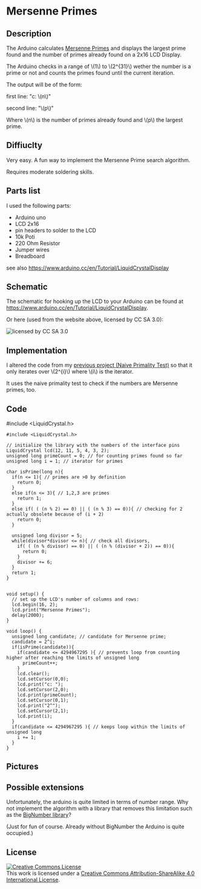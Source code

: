 # Mersenne Primes


## Description 

The Arduino calculates [Mersenne Primes](https://en.wikipedia.org/wiki/Mersenne_prime) and displays the largest prime found and the number of primes already found on a 2x16 LCD Display.

The Arduino checks in a range of \\(1\\) to \\(2^{31}\\) wether the number is a prime or not and counts the primes found until the current iteration.

The output will be of the form:

first line: "c: \\(n\\)"  

second line: "\\(p\\)"

Where \\(n\\) is the number of primes already found and \\(p\\) the largest prime.


## Diffiuclty

Very easy. A fun way to implement the Mersenne Prime search algorithm.

Requires moderate soldering skills.

## Parts list

I used the following parts:

* Arduino uno
* LCD 2x16
* pin headers to solder to the LCD
* 10k Poti
* 220 Ohm Resistor
* Jumper wires
* Breadboard

see also <https://www.arduino.cc/en/Tutorial/LiquidCrystalDisplay>

## Schematic

The schematic for hooking up the LCD to your Arduino can be found at <https://www.arduino.cc/en/Tutorial/LiquidCrystalDisplay>.

Or here (used from the website above, licensed by CC SA 3.0):  

![licensed by CC SA 3.0](/Users/adrian/Documents/Arduino/naivePrimalityTest/LCD_Base_bb_Fritz.png "Circuit")

## Implementation

I altered the code from my [previous project (Naive Primality Test)](https://github.com/adriankae/NaivePrimalityTest) so that it only iterates over \\(2^{i}\\) where \\(i\\) is the iterator.

It uses the naive primality test to check if the numbers are Mersenne primes, too.

## Code

#include <LiquidCrystal.h>

	#include <LiquidCrystal.h>
	
	// initialize the library with the numbers of the interface pins
	LiquidCrystal lcd(12, 11, 5, 4, 3, 2);
	unsigned long primeCount = 0; // for counting primes found so far
	unsigned long i = 1; // iterator for primes
	
	char isPrime(long n){
	  if(n <= 1){ // primes are >0 by definition
	    return 0;
	  }
	  else if(n <= 3){ // 1,2,3 are primes
	    return 1;
	  }
	  else if( ( (n % 2) == 0) || ( (n % 3) == 0)){ // checking for 2 actually obsolete because of (i + 2)
	    return 0;
	  }
	
	  unsigned long divisor = 5;
	  while(divisor*divisor <= n){ // check all divisors, 
	    if( ( (n % divisor) == 0) || ( (n % (divisor + 2)) == 0)){
	      return 0;
	    }
	    divisor += 6;
	  }
	  return 1;
	}
	
	
	void setup() {
	  // set up the LCD's number of columns and rows:
	  lcd.begin(16, 2);
	  lcd.print("Mersenne Primes"); 
	  delay(2000); 
	}
	
	void loop() {
	  unsigned long candidate; // candidate for Mersenne prime;
	  candidate = 2^i;
	  if(isPrime(candidate)){
	    if(candidate <= 4294967295 ){ // prevents loop from counting higher after reaching the limits of unsigned long
	      primeCount++;
	    }
	    lcd.clear();
	    lcd.setCursor(0,0);
	    lcd.print("c: ");
	    lcd.setCursor(2,0);
	    lcd.print(primeCount);
	    lcd.setCursor(0,1);
	    lcd.print("2^");
	    lcd.setCursor(2,1);
	    lcd.print(i);
	  }
	  if(candidate <= 4294967295 ){ // keeps loop within the limits of unsigned long
	    i += 1;  
	  }
	}

## Pictures

## Possible extensions

Unfortunately, the arduino is quite limited in terms of number range. 
Why not implement the algorithm with a library that removes this limitation such as the [BigNumber library](https://github.com/nickgammon/BigNumber)?

(Just for fun of course. Already without BigNumber the Arduino is quite occupied.)

## License

<a rel="license" href="http://creativecommons.org/licenses/by-sa/4.0/"><img alt="Creative Commons License" style="border-width:0" src="https://i.creativecommons.org/l/by-sa/4.0/88x31.png" /></a><br />This work is licensed under a <a rel="license" href="http://creativecommons.org/licenses/by-sa/4.0/">Creative Commons Attribution-ShareAlike 4.0 International License</a>.
